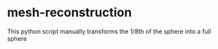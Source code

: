 # mesh-reconstruction

This python script manually transforms the 1/8th of the sphere into a full sphere
